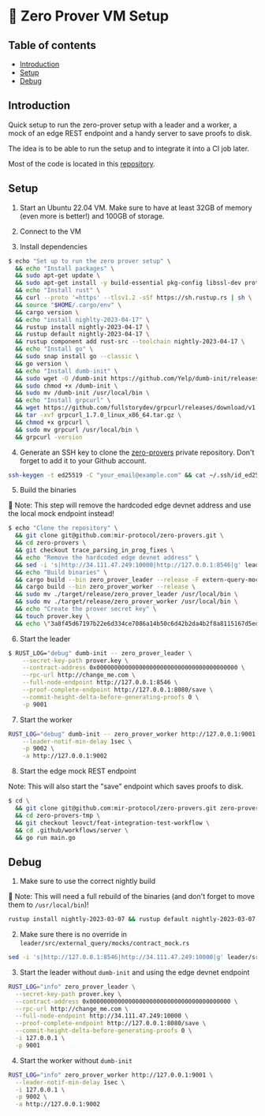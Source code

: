 # 🤖 Zero Prover VM Setup

## Table of contents

- [Introduction](#introduction)
- [Setup](#setup)
- [Debug](#debug)

## Introduction

Quick setup to run the zero-prover setup with a leader and a worker, a mock of an edge REST endpoint and a handy server to save proofs to disk.

The idea is to be able to run the setup and to integrate it into a CI job later.

Most of the code is located in this [repository](https://github.com/mir-protocol/zero-provers).

## Setup

1. Start an Ubuntu 22.04 VM. Make sure to have at least 32GB of memory (even more is better!) and 100GB of storage.

2. Connect to the VM

3. Install dependencies

```sh
$ echo "Set up to run the zero prover setup" \
  && echo "Install packages" \
  && sudo apt-get update \
  && sudo apt-get install -y build-essential pkg-config libssl-dev protobuf-compiler \
  && echo "Install rust" \
  && curl --proto '=https' --tlsv1.2 -sSf https://sh.rustup.rs | sh \
  && source "$HOME/.cargo/env" \
  && cargo version \
  && echo "install nighlty-2023-04-17" \
  && rustup install nightly-2023-04-17 \
  && rustup default nightly-2023-04-17 \
  && rustup component add rust-src --toolchain nightly-2023-04-17 \
  && echo "Install go" \
  && sudo snap install go --classic \
  && go version \
  && echo "Install dumb-init" \
  && sudo wget -O /dumb-init https://github.com/Yelp/dumb-init/releases/download/v1.2.5/dumb-init_1.2.5_x86_64 \
  && sudo chmod +x /dumb-init \
  && sudo mv /dumb-init /usr/local/bin \
  && echo "Install grpcurl" \
  && wget https://github.com/fullstorydev/grpcurl/releases/download/v1.7.0/grpcurl_1.7.0_linux_x86_64.tar.gz \
  && tar -xvf grpcurl_1.7.0_linux_x86_64.tar.gz \
  && chmod +x grpcurl \
  && sudo mv grpcurl /usr/local/bin \
  && grpcurl -version
```

4. Generate an SSH key to clone the [zero-provers](https://github.com/mir-protocol/zero-provers) private repository. Don't forget to add it to your Github account.

```sh
ssh-keygen -t ed25519 -C "your_email@example.com" && cat ~/.ssh/id_ed25519.pub
```

5. Build the binaries

🚨 Note: This step will remove the hardcoded edge devnet address and use the local mock endpoint instead!

```sh
$ echo "Clone the repository" \
  && git clone git@github.com:mir-protocol/zero-provers.git \
  && cd zero-provers \
  && git checkout trace_parsing_in_prog_fixes \
  && echo "Remove the hardcoded edge devnet address" \
  && sed -i 's|http://34.111.47.249:10000|http://127.0.0.1:8546|g' leader/src/external_query/mocks/contract_mock.rs \
  && echo "Build binaries" \
  && cargo build --bin zero_prover_leader --release -F extern-query-mock \
  && cargo build --bin zero_prover_worker --release \
  && sudo mv ./target/release/zero_prover_leader /usr/local/bin \
  && sudo mv ./target/release/zero_prover_worker /usr/local/bin \
  && echo "Create the prover secret key" \
  && touch prover.key \
  && echo \"3a8f45d67197b22e6d334ce7086a14b50c6d42b2da4b2f8a8115167d5ed5b693\" > prover.key
```

6. Start the leader

```sh
$ RUST_LOG="debug" dumb-init -- zero_prover_leader \
    --secret-key-path prover.key \
    --contract-address 0x0000000000000000000000000000000000000000 \
    --rpc-url http://change_me.com \
    --full-node-endpoint http://127.0.0.1:8546 \
    --proof-complete-endpoint http://127.0.0.1:8080/save \
    --commit-height-delta-before-generating-proofs 0 \
    -p 9001
```

7. Start the worker

```sh
RUST_LOG="debug" dumb-init -- zero_prover_worker http://127.0.0.1:9001 \
    --leader-notif-min-delay 1sec \
    -p 9002 \
    -a http://127.0.0.1:9002
```

8. Start the edge mock REST endpoint

Note: This will also start the "save" endpoint which saves proofs to disk.

```sh
$ cd \
  && git clone git@github.com:mir-protocol/zero-provers.git zero-provers-tmp \
  && cd zero-provers-tmp \
  && git checkout leovct/feat-integration-test-workflow \
  && cd .github/workflows/server \
  && go run main.go
```

## Debug

1. Make sure to use the correct nightly build

🚨 Note: This will need a full rebuild of the binaries (and don't forget to move them to `/usr/local/bin`)!

```sh
rustup install nightly-2023-03-07 && rustup default nightly-2023-03-07
```

2. Make sure there is no override in `leader/src/external_query/mocks/contract_mock.rs`

```sh
sed -i 's|http://127.0.0.1:8546|http://34.111.47.249:10000|g' leader/src/external_query/mocks/contract_mock.rs
```

3. Start the leader without `dumb-init` and using the edge devnet endpoint

```sh
RUST_LOG="info" zero_prover_leader \
  --secret-key-path prover.key \
  --contract-address 0x0000000000000000000000000000000000000000 \
  --rpc-url http://change_me.com \
  --full-node-endpoint http://34.111.47.249:10000 \
  --proof-complete-endpoint http://127.0.0.1:8080/save \
  --commit-height-delta-before-generating-proofs 0 \
  -i 127.0.0.1 \
  -p 9001
```

4. Start the worker without `dumb-init`

```sh
RUST_LOG="info" zero_prover_worker http://127.0.0.1:9001 \
  --leader-notif-min-delay 1sec \
  -i 127.0.0.1 \
  -p 9002 \
  -a http://127.0.0.1:9002
```
